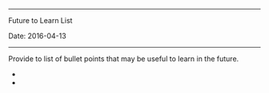 -----------------------------------------------------
Future to Learn List

Date: 2016-04-13

-----------------------------------------------------

Provide to list of bullet points that may be useful to learn in the future.

* 

* 
